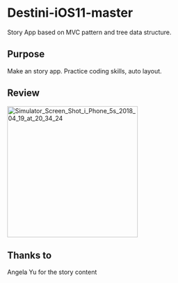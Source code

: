 # Destini-iOS11-master
Story App based on MVC pattern and tree data structure.
## Purpose
Make an story app.
Practice coding skills, auto layout. 
## Review 
<a href="https://ibb.co/fE2JP7"><img src="https://image.ibb.co/c18ExS/Simulator_Screen_Shot_i_Phone_5s_2018_04_19_at_20_34_24.png" alt="Simulator_Screen_Shot_i_Phone_5s_2018_04_19_at_20_34_24" border="0" width = "300"></a>
## Thanks to
Angela Yu for the story content 
